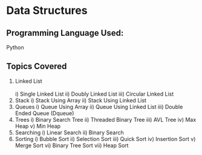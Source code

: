# Data Structures

## Programming Language Used:
Python

## Topics Covered
1) Linked List<br>  
  i) Single Linked List
  ii) Doubly Linked List
  iii) Circular Linked List
2) Stack
  i) Stack Using Array
  ii) Stack Using Linked List
3) Queues
  i) Queue Using Array
  ii) Queue Using Linked List
  iii) Double Ended Queue (Dqueue)
4) Trees
  i) Binary Search Tree
  ii) Threaded Binary Tree
  iii) AVL Tree
  iv) Max Heap
  v) Min Heap
5) Searching
  i) Linear Search
  ii) Binary Search
6) Sorting
  i) Bubble Sort
  ii) Selection Sort
  iii) Quick Sort
  iv) Insertion Sort
  v) Merge Sort
  vi) Binary Tree Sort
  vii) Heap Sort
